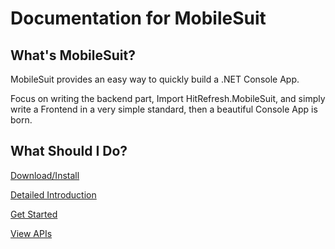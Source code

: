 # Documentation for MobileSuit

## What's MobileSuit?

MobileSuit provides an easy way to quickly build a .NET Console App.

Focus on writing the backend part, Import HitRefresh.MobileSuit, and simply write a Frontend in a very simple standard, then a beautiful Console App is born.

## What Should I Do?

[Download/Install](https://www.nuget.org/packages/HitRefresh.MobileSuit/)

[Detailed Introduction](./articles/intro.md)

[Get Started](./articles/GetStarted.html)

[View APIs](./api/index.html)